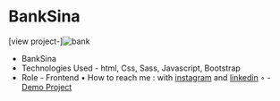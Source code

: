 # BankSina
[view project-]![bank](https://user-images.githubusercontent.com/120955025/229373051-69cf5643-3f11-4226-9867-3925d68f84b2.png)

- BankSina
- Technologies Used - html, Css, Sass, Javascript, Bootstrap
- Role - Frontend
• How to reach me : with [instagram](https://www.instagram.com/alinikseresht_web) and [linkedin](https://https://www.linkedin.com/in/ali-nikseresht-966560258/)
◦ - [Demo Project]( https://alinikseresht.github.io/BankSina/)
